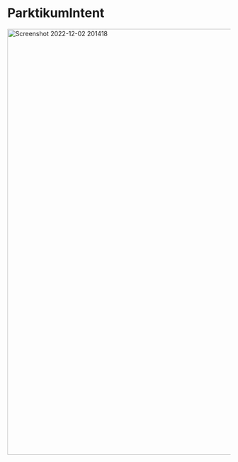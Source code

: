 # ParktikumIntent
<img width="960" alt="Screenshot 2022-12-02 201418" src="https://user-images.githubusercontent.com/110017214/205302014-6d629b65-caef-419e-8c1c-7c1a4a12ec74.png">
